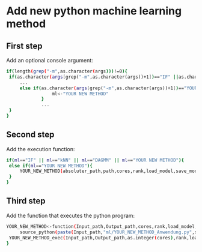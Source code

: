 
# Add new python machine learning method

## First step

Add an optional console argument:
   ```sh
   if(length(grep("-m",as.character(args)))!=0){
   	if(as.character(args[grep("-m",as.character(args))+1])=="IF" ||as.character(args[grep("-m",as.character(args))+1])=="kNN" || as.character(args[grep("-m",as.character(args))+1])=="DAGMM" || as.character(args[grep("-m",as.character(args))+1])=="RF" || as.character(args[grep("-m",as.character(args))+1])=="YOUR NEW METHOD"){
   		...
   	  	else if(as.character(args[grep("-m",as.character(args))+1])=="YOUR NEW METHOD"){
          			ml<-"YOUR NEW METHOD"
          		}
        		...
   	}
   }
   ```
   
## Second step

Add the execution function:
   ```sh
   if(ml=="IF" || ml=="kNN" || ml=="DAGMM" || ml=="YOUR NEW METHOD"){
   	else if(ml=="YOUR NEW METHOD"){
   		YOUR_NEW_METHOD(absoluter_path,path,cores,rank,load_model,save_model,model_path)
   	}
   }
   ```
   
## Third step   

Add the function that executes the python program:
   ```sh
   YOUR_NEW_METHOD<-function(Input_path,Output_path,cores,rank,load_model,save_model,model_path){
  		source_python(paste(Input_path,"ml/YOUR_NEW_METHOD_Anwendung.py",sep=""))
   	YOUR_NEW_METHOD_exec(Input_path,Output_path,as.integer(cores),rank,load_model,save_model,model_path)
   }
   ```

